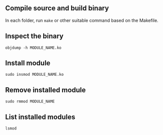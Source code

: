 ## Compile source and build binary
In each folder, run `make` or other suitable command based on the Makefile.

## Inspect the binary
`objdump -h MODULE_NAME.ko`

## Install module
`sudo insmod MODULE_NAME.ko`

## Remove installed module
`sudo rmmod MODULE_NAME`

## List installed modules
`lsmod`
